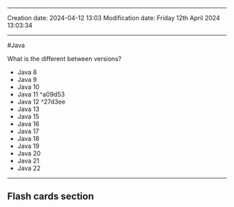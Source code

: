 

----
Creation date: 2024-04-12 13:03
Modification date: Friday 12th April 2024 13:03:34

----

#Java 

What is the different between versions?
- Java 8
- Java 9
- Java 10
- Java 11 ^a09d53
- Java 12 ^27d3ee
- Java 13
- Java 15
- Java 16
- Java 17
- Java 18
- Java 19
- Java 20
- Java 21
- Java 22





---
## Flash cards section
